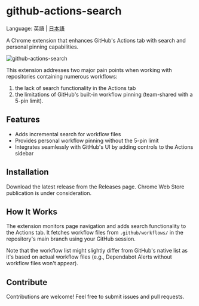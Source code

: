 # github-actions-search

Language: 英語 | [日本語](./README.ja.md)

A Chrome extension that enhances GitHub's Actions tab with search and personal pinning capabilities.

![github-actions-search](https://github.com/user-attachments/assets/1d6ee83d-0247-4a73-838c-7815ed0aab58)

This extension addresses two major pain points when working with repositories containing numerous workflows:

1. the lack of search functionality in the Actions tab
2. the limitations of GitHub's built-in workflow pinning (team-shared with a 5-pin limit).

## Features

- Adds incremental search for workflow files
- Provides personal workflow pinning without the 5-pin limit
- Integrates seamlessly with GitHub's UI by adding controls to the Actions sidebar

## Installation

Download the latest release from the Releases page. Chrome Web Store publication is under consideration.

## How It Works

The extension monitors page navigation and adds search functionality to the Actions tab. It fetches workflow files from `.github/workflows/` in the repository's main branch using your GitHub session.

Note that the workflow list might slightly differ from GitHub's native list as it's based on actual workflow files (e.g., Dependabot Alerts without workflow files won't appear).

## Contribute

Contributions are welcome! Feel free to submit issues and pull requests.
